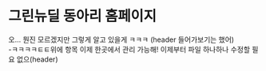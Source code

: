 # 그린뉴딜 동아리 홈페이지
오... 뭔진 모르겠지만 그렇게 알고 있을게 ㅋㅋㅋ (header 들어가보기는 했어)
</br>-ㅋㅋㅋㅋㅌㅌ위에 항목 이제 한곳에서 관리 가능해! 이제부터 파일 하나하나 수정할 필요 없으(header)
